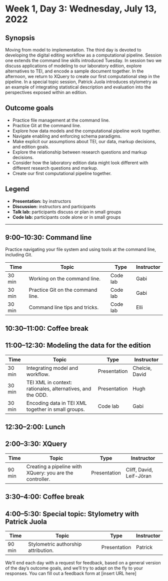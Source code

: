 # Week 1, Day 3: Wednesday, July 13, 2022
## Synopsis

Moving from model to implementation. The third day is devoted to developing the
                digital editing workflow as a computational pipeline. Session one extends the
                command line skills introduced Tuesday. In session two we discuss applications of
                modeling to our laboratory edition, explore alternatives to TEI, and encode a sample
                document together. In the afternoon, we return to XQuery to create our first
                computational step in the pipeline. In a special topic session, Patrick Juola
                introduces stylometry as an example of integrating statistical description and
                evaluation into the perspectives exposed within an edition.

## Outcome goals
* Practice file management at the command line.
* Practice Git at the command line.
* Explore how data models and the computational pipeline work together.
* Navigate enabling and enforcing schema paradigms.
* Make explicit our assumptions about TEI, our data, markup decisions, and edition goals.
* Explore the relationship between research questions and markup decisions.
* Consider how the laboratory edition data might look different with different research questions and markup.
* Create our first computational pipeline together.

## Legend

* **Presentation:** by instructors
* **Discussion:** instructors and participants
* **Talk lab:** participants discuss or plan in small groups
* **Code lab:** participants code alone or in small groups

* * *
## 9:00–10:30: Command line

Practice navigating your file system and using tools at the command line,
                    including Git. 

Time | Topic | Type | Instructor
---- | ---- | ---- | ---- 
30 min | Working on the command line. | Code lab|Gabi
30 min | Practice Git on the command line. | Code lab|Gabi
30 min | Command line tips and tricks. | Code lab|Elli

## 10:30–11:00: Coffee break

## 11:00–12:30: Modeling the data for the edition

Time | Topic | Type | Instructor
---- | ---- | ---- | ---- 
30 min | Integrating model and workflow. | Presentation|Chelcie, David
30 min | TEI XML in context: rationales, alternatives, and the ODD. | Presentation|Hugh
30 min | Encoding data in TEI XML together in small groups. | Code lab|Gabi

## 12:30–2:00: Lunch

## 2:00–3:30: XQuery

Time | Topic | Type | Instructor
---- | ---- | ---- | ---- 
90 min | Creating a pipeline with XQuery: you are the controller. | Presentation|Cliff, David, Leif-Jöran

## 3:30–4:00: Coffee break

## 4:00–5:30: Special topic: Stylometry with Patrick Juola

Time | Topic | Type | Instructor
---- | ---- | ---- | ---- 
90 min | Stylometric authorship attribution. | Presentation|Patrick

We’ll end each day with a request for feedback, based on a general version of the day’s outcome goals, and we’ll try to adapt on the fly to your responses. You can fill out a feedback form at [insert URL here]